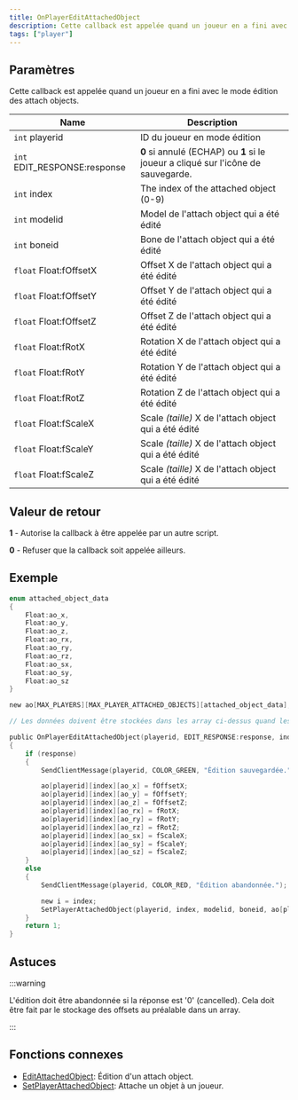 ```yaml
---
title: OnPlayerEditAttachedObject
description: Cette callback est appelée quand un joueur en a fini avec le mode édition des attach objects.
tags: ["player"]
---
```


<VersionWarn name='callback' version='SA-MP 0.3e' />

## Paramètres

Cette callback est appelée quand un joueur en a fini avec le mode édition des attach objects.

| Name                         | Description                                                                       |
|------------------------------|-----------------------------------------------------------------------------------|
| `int` playerid               | ID du joueur en mode édition                                                      |
| `int` EDIT_RESPONSE:response | **0** si annulé (ECHAP) ou **1** si le joueur a cliqué sur l'icône de sauvegarde. |
| `int` index                  | The index of the attached object (0-9)                                            |
| `int` modelid                | Model de l'attach object qui a été édité                                          |
| `int` boneid                 | Bone de l'attach object qui a été édité                                           |
| `float` Float:fOffsetX       | Offset X de l'attach object qui a été édité                                       |
| `float` Float:fOffsetY       | Offset Y de l'attach object qui a été édité                                       |
| `float` Float:fOffsetZ       | Offset Z de l'attach object qui a été édité                                       |
| `float` Float:fRotX          | Rotation X de l'attach object qui a été édité                                     |
| `float` Float:fRotY          | Rotation Y de l'attach object qui a été édité                                     |
| `float` Float:fRotZ          | Rotation Z de l'attach object qui a été édité                                     |
| `float` Float:fScaleX        | Scale _(taille)_ X de l'attach object qui a été édité                             |
| `float` Float:fScaleY        | Scale _(taille)_ X de l'attach object qui a été édité                             |
| `float` Float:fScaleZ        | Scale _(taille)_ X de l'attach object qui a été édité                             |

## Valeur de retour

**1** - Autorise la callback à être appelée par un autre script.

**0** - Refuser que la callback soit appelée ailleurs.

## Exemple

```c
enum attached_object_data
{
    Float:ao_x,
    Float:ao_y,
    Float:ao_z,
    Float:ao_rx,
    Float:ao_ry,
    Float:ao_rz,
    Float:ao_sx,
    Float:ao_sy,
    Float:ao_sz
}

new ao[MAX_PLAYERS][MAX_PLAYER_ATTACHED_OBJECTS][attached_object_data];

// Les données doivent être stockées dans les array ci-dessus quand les attach objects sont ... attachés.

public OnPlayerEditAttachedObject(playerid, EDIT_RESPONSE:response, index, modelid, boneid, Float:fOffsetX, Float:fOffsetY, Float:fOffsetZ, Float:fRotX, Float:fRotY, Float:fRotZ, Float:fScaleX, Float:fScaleY, Float:fScaleZ)
{
    if (response)
    {
        SendClientMessage(playerid, COLOR_GREEN, "Édition sauvegardée.");

        ao[playerid][index][ao_x] = fOffsetX;
        ao[playerid][index][ao_y] = fOffsetY;
        ao[playerid][index][ao_z] = fOffsetZ;
        ao[playerid][index][ao_rx] = fRotX;
        ao[playerid][index][ao_ry] = fRotY;
        ao[playerid][index][ao_rz] = fRotZ;
        ao[playerid][index][ao_sx] = fScaleX;
        ao[playerid][index][ao_sy] = fScaleY;
        ao[playerid][index][ao_sz] = fScaleZ;
    }
    else
    {
        SendClientMessage(playerid, COLOR_RED, "Édition abandonnée.");

        new i = index;
        SetPlayerAttachedObject(playerid, index, modelid, boneid, ao[playerid][i][ao_x], ao[playerid][i][ao_y], ao[playerid][i][ao_z], ao[playerid][i][ao_rx], ao[playerid][i][ao_ry], ao[playerid][i][ao_rz], ao[playerid][i][ao_sx], ao[playerid][i][ao_sy], ao[playerid][i][ao_sz]);
    }
    return 1;
}
```

## Astuces

:::warning

L'édition doit être abandonnée si la réponse est '0' (cancelled). Cela doit être fait par le stockage des offsets au préalable dans un array. 

:::

## Fonctions connexes

- [EditAttachedObject](../functions/EditAttachedObject): Édition d'un attach object.
- [SetPlayerAttachedObject](../functions/SetPlayerAttachedObject): Attache un objet à un joueur.
